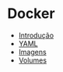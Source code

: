 # Docker

 - [Introdução](https://github.com/matheusmv/docker-studies/tree/main/01%20-%20Introducao)
 - [YAML](https://github.com/matheusmv/docker-studies/tree/main/02%20-%20YAML)
 - [Imagens](https://github.com/matheusmv/docker-studies/tree/main/03%20-%20Docker%20e%20Imagens)
 - [Volumes](https://github.com/matheusmv/docker-studies/tree/main/04%20-%20Docker%20e%20Volumes)

